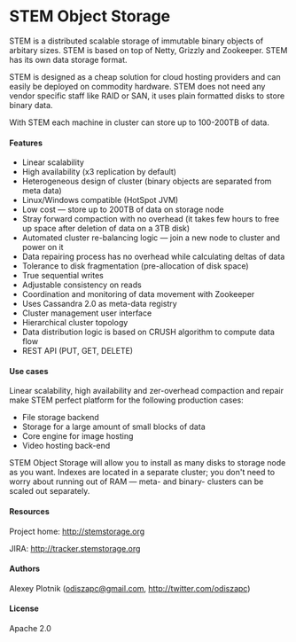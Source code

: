 # STEM Object Storage

STEM is a distributed scalable storage of immutable binary objects of arbitary sizes. STEM is based on top of Netty, Grizzly and Zookeeper. STEM has its own data storage format.

STEM is designed as a cheap solution for cloud hosting providers and can easily be deployed on commodity hardware. STEM does not need any vendor specific staff like RAID or SAN, it uses plain formatted disks to store binary data.

With STEM each machine in cluster can store up to 100-200TB of data.

#### Features
- Linear scalability
- High availability (x3 replication by default)
- Heterogeneous design of cluster (binary objects are separated from meta data)
- Linux/Windows compatible (HotSpot JVM)
- Low cost — store up to 200TB of data on storage node
- Stray forward compaction with no overhead (it takes few hours to free up space after deletion of data on a 3TB disk)
- Automated cluster re-balancing logic — join a new node to cluster and power on it
- Data repairing process has no overhead while calculating deltas of data
- Tolerance to disk fragmentation (pre-allocation of disk space)
- True sequential writes
- Adjustable consistency on reads
- Coordination and monitoring of data movement with Zookeeper
- Uses Cassandra 2.0 as meta-data registry
- Cluster management user interface
- Hierarchical cluster topology
- Data distribution logic is based on CRUSH algorithm to compute data flow
- REST API (PUT, GET, DELETE)

#### Use cases
Linear scalability, high availability and zer-overhead compaction and repair make STEM perfect platform for the following production cases:
- File storage backend
- Storage for a large amount of small blocks of data
- Core engine for image hosting
- Video hosting back-end

STEM Object Storage will allow you to install as many disks to storage node as you want. Indexes are located in a separate cluster; you don't need to worry about running out of RAM — meta- and binary- clusters can be scaled out separately.

#### Resources
Project home: http://stemstorage.org

JIRA: http://tracker.stemstorage.org

#### Authors
Alexey Plotnik (odiszapc@gmail.com, http://twitter.com/odiszapc)

#### License
Apache 2.0
